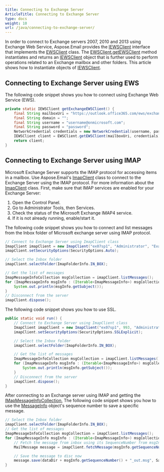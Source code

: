 ```yaml
---
title: Connecting to Exchange Server
ArticleTitle: Connecting to Exchange Server
type: docs
weight: 10
url: /java/connecting-to-exchange-server/
---
```



In order to connect to Exchange servers 2007, 2010 and 2013 using Exchange Web Service, Aspose.Email provides the [IEWSClient](https://apireference.aspose.com/email/java/com.aspose.email/IEWSClient) interface that implements the [EWSClient](https://apireference.aspose.com/email/java/com.aspose.email/ewsclient) class. The [EWSClient.getEWSClient](https://apireference.aspose.com/email/java/com.aspose.email/EWSClient#getEWSClient\(java.lang.String,%20java.lang.String,%20java.lang.String,%20java.lang.String\)) method instantiates and returns an [IEWSClient](https://apireference.aspose.com/email/java/com.aspose.email/IEWSClient) object that is further used to perform operations related to an Exchange mailbox and other folders. This article shows how to instantiate objects of [IEWSClient](https://apireference.aspose.com/email/java/com.aspose.email/IEWSClient).
## **Connecting to Exchange Server using EWS**
The following code snippet shows you how to connect using Exchange Web Service (EWS).



~~~Java
private static IEWSClient getExchangeEWSClient() {
    final String mailboxUri = "https://outlook.office365.com/ews/exchange.asmx";
    final String domain = "";
    final String username = "username@onmicrosoft.com";
    final String password = "password";
    NetworkCredential credentials = new NetworkCredential(username, password, domain);
    IEWSClient client = EWSClient.getEWSClient(mailboxUri, credentials);
    return client;
}
~~~
## **Connecting to Exchange Server using IMAP**
Microsoft Exchange Server supports the IMAP protocol for accessing items in a mailbox. Use Aspose.Email's [ImapClient](https://apireference.aspose.com/email/java/com.aspose.email/ImapClient) class to connect to the Exchange Server using the IMAP protocol. For more information about the [ImapClient](https://apireference.aspose.com/email/java/com.aspose.email/ImapClient) class. First, make sure that IMAP services are enabled for your Exchange Server:

1. Open the Control Panel.
1. Go to Administrator Tools, then Services.
1. Check the status of the Microsoft Exchange IMAP4 service.
1. If it is not already running, enable/start it.

The following code snippet shows you how to connect and list messages from the Inbox folder of Microsoft exchange server using IMAP protocol.



~~~Java
// Connect to Exchange Server using ImapClient class
ImapClient imapClient = new ImapClient("ex07sp1", "Administrator", "Evaluation1");
imapClient.setSecurityOptions(SecurityOptions.Auto);

// Select the Inbox folder
imapClient.selectFolder(ImapFolderInfo.IN_BOX);

// Get the list of messages
ImapMessageInfoCollection msgCollection = imapClient.listMessages();
for (ImapMessageInfo msgInfo : (Iterable<ImapMessageInfo>) msgCollection) {
    System.out.println(msgInfo.getSubject());
}
// Disconnect from the server
imapClient.dispose();
~~~



The following code snippet shows you how to use SSL.



~~~Java
public static void run() {
    // Connect to Exchange Server using ImapClient class
    ImapClient imapClient = new ImapClient("ex07sp1", 993, "Administrator", "Evaluation1");
    imapClient.setSecurityOptions(SecurityOptions.SSLExplicit);

    // Select the Inbox folder
    imapClient.selectFolder(ImapFolderInfo.IN_BOX);

    // Get the list of messages
    ImapMessageInfoCollection msgCollection = imapClient.listMessages();
    for (ImapMessageInfo msgInfo : (Iterable<ImapMessageInfo>) msgCollection) {
        System.out.println(msgInfo.getSubject());
    }
    // Disconnect from the server
    imapClient.dispose();
}
~~~



After connecting to an Exchange server using IMAP and getting the [IMapMessageInfoCollection](https://apireference.aspose.com/email/java/com.aspose.email/ImapMessageInfoCollection), The following code snippet shows you how to use the [MessageInfo](https://apireference.aspose.com/email/java/com.aspose.email/MessageInfo) object's sequence number to save a specific message.



~~~Java
// Select the Inbox folder
imapClient.selectFolder(ImapFolderInfo.IN_BOX);
// Get the list of messages
ImapMessageInfoCollection msgCollection = imapClient.listMessages();
for (ImapMessageInfo msgInfo : (Iterable<ImapMessageInfo>) msgCollection) {
    // Fetch the message from inbox using its SequenceNumber from msgInfo
    MailMessage message = imapClient.fetchMessage(msgInfo.getSequenceNumber());

    // Save the message to disc now
    message.save(dataDir + msgInfo.getSequenceNumber() + "_out.msg", SaveOptions.getDefaultMsgUnicode());
}
~~~
